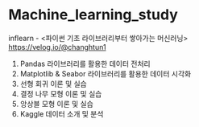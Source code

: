 # Machine_learning_study

inflearn - <파이썬 기초 라이브러리부터 쌓아가는 머신러닝>
https://velog.io/@changhtun1

1. Pandas 라이브러리를 활용한 데이터 전처리
2. Matplotlib & Seabor 라이브러리를 활용한 데이터 시각화
3. 선형 회귀 이론 및 실습
4. 결정 나무 모형 이론 및 실습
5. 앙상블 모형 이론 및 실습
6. Kaggle 데이터 소개 및 분석
